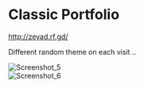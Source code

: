 # Classic Portfolio </br>
http://zeyad.rf.gd/ </br>

Different random theme on each visit ..

![Screenshot_5](https://user-images.githubusercontent.com/50156227/127706919-6b47a9ff-64a0-4ea9-8342-2fcdd66cc26f.png) </br>
![Screenshot_6](https://user-images.githubusercontent.com/50156227/127707079-c4f38868-b497-448b-8c69-8ee22f78a9cf.png)

